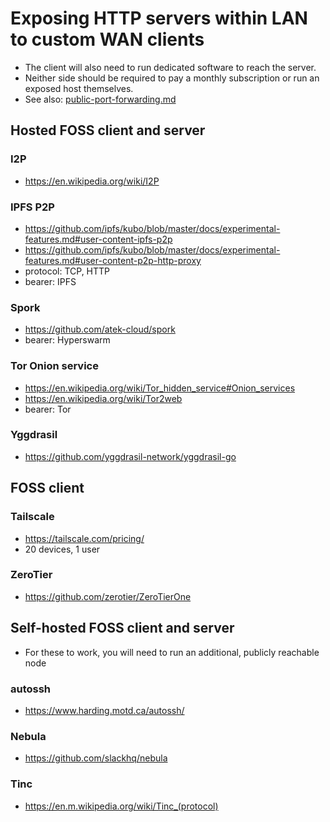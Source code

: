 # Exposing HTTP servers within LAN to custom WAN clients

* The client will also need to run dedicated software to reach the server.
* Neither side should be required to pay a monthly subscription or run an exposed host themselves.
* See also: [public-port-forwarding.md](public-port-forwarding.md)

## Hosted FOSS client and server

### I2P

* https://en.wikipedia.org/wiki/I2P

### IPFS P2P

* https://github.com/ipfs/kubo/blob/master/docs/experimental-features.md#user-content-ipfs-p2p
* https://github.com/ipfs/kubo/blob/master/docs/experimental-features.md#user-content-p2p-http-proxy
* protocol: TCP, HTTP
* bearer: IPFS

### Spork

* https://github.com/atek-cloud/spork
* bearer: Hyperswarm

### Tor Onion service

* https://en.wikipedia.org/wiki/Tor_hidden_service#Onion_services
* https://en.wikipedia.org/wiki/Tor2web
* bearer: Tor

### Yggdrasil

* https://github.com/yggdrasil-network/yggdrasil-go

## FOSS client

### Tailscale

* https://tailscale.com/pricing/
* 20 devices, 1 user

### ZeroTier

* https://github.com/zerotier/ZeroTierOne

## Self-hosted FOSS client and server

* For these to work, you will need to run an additional, publicly reachable node

### autossh

* https://www.harding.motd.ca/autossh/

### Nebula

* https://github.com/slackhq/nebula

### Tinc

* https://en.m.wikipedia.org/wiki/Tinc_(protocol)
